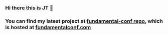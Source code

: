 ### Hi there this is JT 👋

### You can find my latest project at [fundamental-conf repo](https://github.com/hanjunt/fundamental-conf), which is hosted at [fundamentalconf.com](https://fundamentalconf.com/)

<!--
**hanjunt/hanjunt** is a ✨ _special_ ✨ repository because its `README.md` (this file) appears on your GitHub profile.

Here are some ideas to get you started:

- 🔭 I’m currently working on ...
- 🌱 I’m currently learning ...
- 👯 I’m looking to collaborate on ...
- 🤔 I’m looking for help with ...
- 💬 Ask me about ...
- 📫 How to reach me: ...
- 😄 Pronouns: ...
- ⚡ Fun fact: ...
-->
